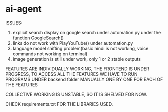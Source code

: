 # ai-agent

ISSUES:
1. explicit search display on google search under automation.py under the function GoogleSearch()
2. links do not work with PlayYouTube() under automation.py
3. language model shifting problem(basic hindi is not working, voice commands not working on terminal)
4. image generation is still under work, only 1 or 2 stable outputs


FEATURES ARE INDIVIDUALLY WORKING, THE FRONTEND IS UNDER PROGRESS, TO ACCESS ALL THE FEATURES WE HAVE TO RUN PROGRAMS UNDER backend folder MANUALLY ONE BY ONE FOR EACH OF THE FEATURES

COLLECTIVE WORKING IS UNSTABLE, SO IT IS SHELVED FOR NOW.

CHECK requirements.txt FOR THE LIBRARIES USED.